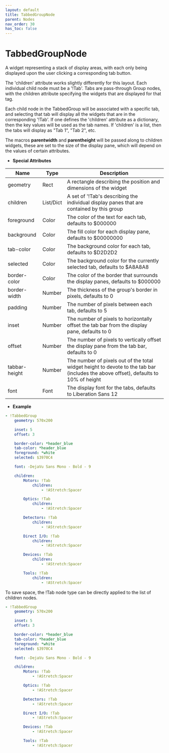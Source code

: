 ```yaml
---
layout: default
title: TabbedGroupNode
parent: Nodes
nav_order: 30
has_toc: false
---
```



<a id="TabbedGroupNode"></a>

# TabbedGroupNode

A widget representing a stack of display areas, with each only being displayed upon the user clicking a corresponding tab button.

The 'children' attribute works slightly differently for this layout. Each individual child node must be a '!Tab'. Tabs are pass-through
Group nodes, with the children attribute specifying the widgets that are displayed for that tag.

Each child node in the TabbedGroup will be associated with a specific tab, and selecting that tab will display all the
widgets that are in the corresponding '!Tab'. If one defines the 'children' attribute as a dictionary, then the key values will
be used as the tab names. If 'children' is a list, then the tabs will display as "Tab 1", "Tab 2", etc.

The macros __parentwidth__ and __parentheight__ will be passed along to children widgets, these are set to the size of the display
pane, which will depend on the values of certain attributes.


* **Special Attributes**

|     Name     |    Type   | Description|
|--------------|-----------|------------|
| geometry     | Rect      | A rectangle describing the position and dimensions of the widget |
| children     | List/Dict | A set of '!Tab's describing the individual display panes that are contained by this group |
| foreground   | Color     | The color of the text for each tab, defaults to $000000 |
| background   | Color     | The fill color for each display pane, defaults to $00000000 |
| tab-color    | Color     | The background color for each tab, defaults to $D2D2D2 |
| selected     | Color     | The background color for the currently selected tab, defaults to $A8A8A8 |
| border-color | Color     | The color of the border that surrounds the display panes, defaults to $000000 |
| border-width | Number    | The thickness of the group's border in pixels, defaults to 0 |
| padding      | Number    | The number of pixels between each tab, defaults to 5 |
| inset        | Number    | The number of pixels to horizontally offset the tab bar from the display pane, defaults to 0 |
| offset       | Number    | The number of pixels to vertically offset the display pane from the tab bar, defaults to 0 |
| tabbar-height| Number    | The number of pixels out of the total widget height to devote to the tab bar (includes the above offset), defaults to 10% of height |
| font         | Font      | The display font for the tabs, defaults to Liberation Sans 12 |


* **Example**

```yaml
- !TabbedGroup
    geometry: 570x200

    inset: 5
    offset: 3

    border-color: *header_blue
    tab-color: *header_blue
    foreground: *white
    selected: $3970C4

    font: -DejaVu Sans Mono - Bold - 9

    children:
        Motors: !Tab
            children:
                - !AStretch:Spacer

        Optics: !Tab
            children:
                - !AStretch:Spacer

        Detectors: !Tab
            children:
                - !AStretch:Spacer

        Direct I/O: !Tab
            children:
                - !AStretch:Spacer

        Devices: !Tab
            children:
                - !AStretch:Spacer

        Tools: !Tab
            children:
                - !AStretch:Spacer
```

To save space, the !Tab node type can be directly applied to the list of children nodes.

```yaml
- !TabbedGroup
    geometry: 570x200

    inset: 5
    offset: 3

    border-color: *header_blue
    tab-color: *header_blue
    foreground: *white
    selected: $3970C4

    font: -DejaVu Sans Mono - Bold - 9

    children:
        Motors: !Tab
            - !AStretch:Spacer

        Optics: !Tab
            - !AStretch:Spacer

        Detectors: !Tab
            - !AStretch:Spacer

        Direct I/O: !Tab
            - !AStretch:Spacer

        Devices: !Tab
            - !AStretch:Spacer

        Tools: !Tab
            - !AStretch:Spacer
```


